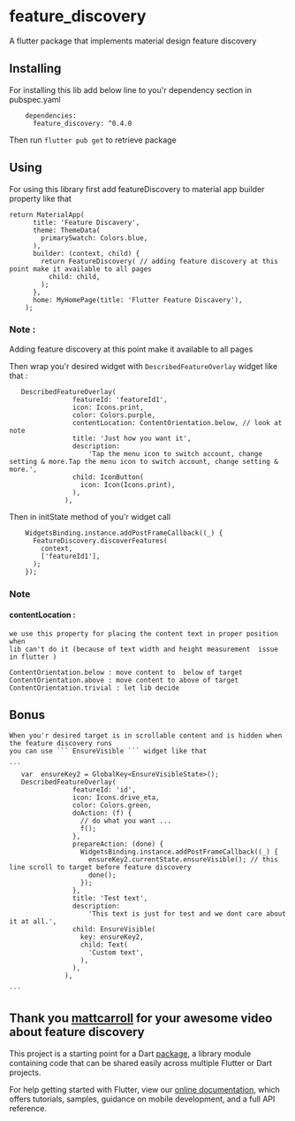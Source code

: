 # feature_discovery

A flutter package that implements material design feature discovery 

## Installing


For installing this lib add below line to you'r dependency section in pubspec.yaml
```
    dependencies:
      feature_discovery: ^0.4.0

```

Then run  ```flutter pub get``` to retrieve package


## Using

For using this library first add featureDiscovery to material app builder property like that
```
return MaterialApp(
      title: 'Feature Discavery',
      theme: ThemeData(
        primarySwatch: Colors.blue,
      ),
      builder: (context, child) {
        return FeatureDiscovery( // adding feature discovery at this point make it available to all pages
          child: child,
        );
      },
      home: MyHomePage(title: 'Flutter Feature Discavery'),
    );

```

### Note :
 Adding feature discovery at this point make it available to all pages
 
Then wrap you'r desired widget with ``` DescribedFeatureOverlay ``` widget
like that :
```
   DescribedFeatureOverlay(
                featureId: 'featureId1',
                icon: Icons.print,
                color: Colors.purple,
                contentLocation: ContentOrientation.below, // look at note 
                title: 'Just how you want it',
                description:
                    'Tap the menu icon to switch account, change setting & more.Tap the menu icon to switch account, change setting & more.',
                child: IconButton(
                  icon: Icon(Icons.print),
                ),
              ),
``` 

Then in initState method of you'r widget call 


``` 
    WidgetsBinding.instance.addPostFrameCallback((_) {
      FeatureDiscovery.discoverFeatures(
        context,
        ['featureId1'],
      );
    });

```
### Note 

#### contentLocation :
    we use this property for placing the content text in proper position when 
    lib can't do it (because of text width and height measurement  issue in flutter )
    
    ContentOrientation.below : move content to  below of target
    ContentOrientation.above : move content to above of target
    ContentOrientation.trivial : let lib decide
    
## Bonus 

    When you'r desired target is in scrollable content and is hidden when the feature discovery runs
    you can use ``` EnsureVisible ``` widget like that
    
    ```
       var  ensureKey2 = GlobalKey<EnsureVisibleState>();
       DescribedFeatureOverlay(
                    featureId: 'id',
                    icon: Icons.drive_eta,
                    color: Colors.green,
                    doAction: (f) {
                      // do what you want ...
                      f();
                    },
                    prepareAction: (done) {
                      WidgetsBinding.instance.addPostFrameCallback((_) {
                        ensureKey2.currentState.ensureVisible(); // this line scroll to target before feature discovery 
                        done();
                      });
                    },
                    title: 'Test text',
                    description:
                        'This text is just for test and we dont care about it at all.',
                    child: EnsureVisible(
                      key: ensureKey2,
                      child: Text(
                        'Custom text',
                      ),
                    ),
                  ),
    
    ```
## Thank you [mattcarroll](https://medium.com/@mattcarroll) for your awesome video about feature discovery
 

This project is a starting point for a Dart
[package](https://flutter.dev/developing-packages/),
a library module containing code that can be shared easily across
multiple Flutter or Dart projects.

For help getting started with Flutter, view our 
[online documentation](https://flutter.dev/docs), which offers tutorials, 
samples, guidance on mobile development, and a full API reference.
